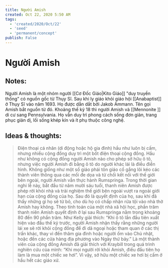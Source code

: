 ```yaml
---
title: Người Amish
created: Oct 22, 2020 5:50 AM
tags:
  - 'created/2020/Oct/22'
  - 'seed'
  - 'permanent/concept'
publish: False
---
```

# Người Amish

## Notes:

Người Amish là một nhóm người [[Cơ Đốc Giáo|Kito Giáo]] "duy truyền thống" có nguồn gốc từ Thụy Sĩ. Sau khi ly giáo khỏi giáo hội [[Anabaptist]] ở Thụy Sĩ vào năm 1693. Họ được dẫn dắt bởi Jakob Ammann. Tên gọi Amish bắt nguồn từ đó. Khoảng thế kỷ 18 thì người Amish và [[Mennonite ]] di cư sang Pennsylvania. Họ vẫn duy trì phong cách sống đơn giản, trang phục giản dị, lối sống khép kín và ít phụ thuộc công nghệ.

## Ideas & thoughts:
> Điện thoại cá nhân (di động hoặc hộ gia đình) hầu như luôn bị cấm, nhưng nhiều cộng đồng duy trì một bốt điện thoại cộng đồng.
Hầu như không có cộng đồng người Amish nào cho phép sở hữu ô tô, nhưng việc người Amish đi bằng ô tô do người khác lái là điều điển hình.
Không giống như một số giáo phái tôn giáo cố gắng lôi kéo các thành viên thông qua các mối đe dọa và từ chối kết nối với thế giới bên ngoài, người Amish vẫn thực hành Rumspringa. Trong thời gian nghi lễ này, bắt đầu từ năm mười sáu tuổi, thanh niên Amish được phép rời khỏi nhà và trải nghiệm thế giới bên ngoài vượt ra ngoài giới hạn của cộng đồng của họ. Sau đó là quyết định của họ, sau khi đã thấy những gì họ sẽ từ bỏ, cho dù họ có chấp nhận rửa tội vào nhà thờ Amish hay không. Theo tính toán của một nhà xã hội học, phần trăm thanh niên Amish quyết định ở lại sau Rumspringa nằm trong khoảng 80 đến 90 phần trăm.
Như Kelly giải thích: “Khi ô tô lần đầu tiên xuất hiện vào đầu thế kỷ trước, người Amish nhận thấy rằng những người lái xe sẽ rời khỏi cộng đồng để đi dã ngoại hoặc tham quan ở các thị trấn khác, thay vì đến thăm gia đình hoặc người ốm vào Chủ nhật, hoặc đến các cửa hàng địa phương vào Ngày thứ bảy.” Là một thành viên của cộng đồng Amish đã giải thích với Kraybill trong quá trình nghiên cứu của mình: “Khi mọi người rời khỏi Amish, điều đầu tiên họ làm là mua một chiếc xe hơi”. Vì vậy, sở hữu một chiếc xe hơi bị cấm ở hầu hết các giáo xứ.
